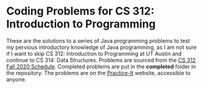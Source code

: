 # Coding Problems for CS 312: Introduction to Programming

These are the solutions to a series of Java programming problems to test my pervious introductory knowledge of Java programming, as I am not sure if I want to skip CS 312: Introduction to Programming at UT Austin and continue to CS 314: Data Structures.
Problems are sourced from the [CS 312 Fall 2020 Schedule](https://www.cs.utexas.edu/~scottm/cs312/schedule.htm). Completed problems are put in the **completed** folder in the repository.
The problems are on the [Practice-It](https://practiceit.cs.washington.edu/) website, accessible to anyone.
